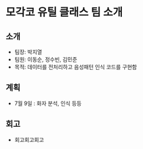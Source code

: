 # 모각코 유틸 클래스 팀 소개

## 소개
- 팀장: 박지열
- 팀원: 이동순, 정수빈, 김민준 
- 목적: 데이터를 전처리하고 음성패턴 인식 코드를 구현함

## 계획
- 7월 9일 : 화자 분석, 인식 등등

## 회고
- 회고회고회고